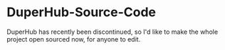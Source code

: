 # DuperHub-Source-Code
DuperHub has recently been discontinued, so I'd like to make the whole project open sourced now, for anyone to edit.
